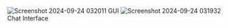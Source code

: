 ![Screenshot 2024-09-24 032011](https://github.com/user-attachments/assets/2d7d443e-3d28-4da5-a37a-499023cde09e)
GUI
![Screenshot 2024-09-24 031932](https://github.com/user-attachments/assets/7d244fca-6d39-406d-ae60-e7e283ebd37b)
Chat Interface
